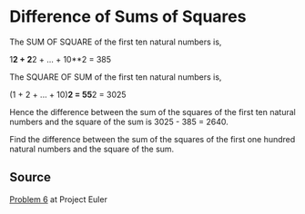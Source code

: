 # Difference of Sums of Squares

The SUM OF SQUARE of the first ten natural numbers is,

1**2 + 2**2 + ... + 10**2 = 385

The SQUARE OF SUM of the first ten natural numbers is,

(1 + 2 + ... + 10)**2 = 55**2 = 3025

Hence the difference between the sum of the squares of the first ten natural numbers and the square of the sum is 3025 - 385 = 2640.

Find the difference between the sum of the squares of the first one hundred natural numbers and the square of the sum.

## Source
[Problem 6](http://projecteuler.net/problem=6) at Project Euler

